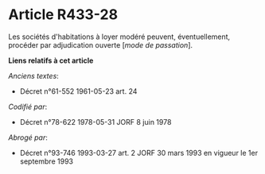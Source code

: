 # Article R433-28

Les sociétés d'habitations à loyer modéré peuvent, éventuellement, procéder par adjudication ouverte [*mode de passation*].

**Liens relatifs à cet article**

_Anciens textes_:

  - Décret n°61-552 1961-05-23 art. 24

_Codifié par_:

  - Décret n°78-622 1978-05-31 JORF 8 juin 1978

_Abrogé par_:

  - Décret n°93-746 1993-03-27 art. 2 JORF 30 mars 1993 en vigueur le 1er septembre 1993
